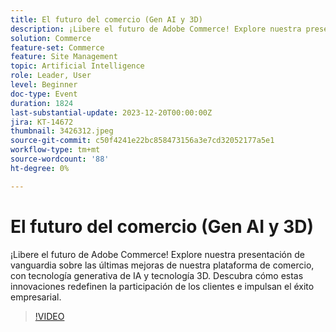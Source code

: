 ```yaml
---
title: El futuro del comercio (Gen AI y 3D)
description: ¡Libere el futuro de Adobe Commerce! Explore nuestra presentación de vanguardia sobre las últimas mejoras de nuestra plataforma de comercio, con tecnología generativa de IA y tecnología 3D. Descubra cómo estas innovaciones redefinen la participación de los clientes e impulsan el éxito empresarial.
solution: Commerce
feature-set: Commerce
feature: Site Management
topic: Artificial Intelligence
role: Leader, User
level: Beginner
doc-type: Event
duration: 1824
last-substantial-update: 2023-12-20T00:00:00Z
jira: KT-14672
thumbnail: 3426312.jpeg
source-git-commit: c50f4241e22bc858473156a3e7cd32052177a5e1
workflow-type: tm+mt
source-wordcount: '88'
ht-degree: 0%

---
```



# El futuro del comercio (Gen AI y 3D)

¡Libere el futuro de Adobe Commerce! Explore nuestra presentación de vanguardia sobre las últimas mejoras de nuestra plataforma de comercio, con tecnología generativa de IA y tecnología 3D. Descubra cómo estas innovaciones redefinen la participación de los clientes e impulsan el éxito empresarial.

>[!VIDEO](https://video.tv.adobe.com/v/3426312/?learn=on)
